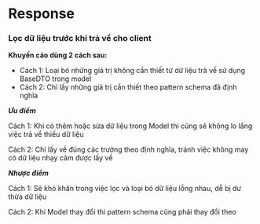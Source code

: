 # Response

### Lọc dữ liệu trước khi trả về cho client

**Khuyến cáo dùng 2 cách sau:**

* Cách 1: Loại bỏ những giá trị không cần thiết từ dữ liệu trả về sử dụng BaseDTO trong model
* Cách 2: Chỉ lấy những giá trị cần thiết theo pattern schema đã định nghĩa

_**Ưu điểm**_

Cách 1: Khi có thêm hoặc sửa dữ liệu trong Model thì cũng sẽ không lo lắng việc trả về thiếu dữ liệu

Cách 2: Chỉ lấy về đúng các trường theo định nghĩa, tránh việc không may có dữ liệu nhạy cảm được lấy về

_**Nhược điểm**_

Cách 1: Sẽ khó khăn trong việc lọc và loại bỏ dữ liệu lồng nhau, dễ bị dư thừa dữ liệu

Cách 2: Khi Model thay đổi thì pattern schema cũng phải thay đổi theo


